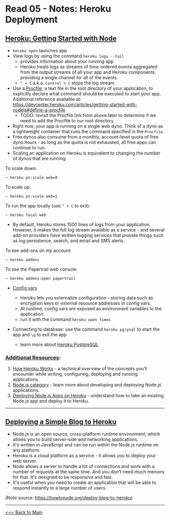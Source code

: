 # Read 05 - Notes: Heroku Deployment

## [Heroku: Getting Started with Node](https://devcenter.heroku.com/articles/getting-started-with-nodejs#introduction)
+ `heroku open` launches app
+ View logs by using the command `heroku logs --tail` 
  - provides information about your running app
  - Heroku treats logs as streams of time-ordered events aggregated from the output streams of all your app and Heroku components, providing a single channel for all of the events. 
  - `^ + C` a.k.a. `Control + C` stops the log stream.
+ Use a [Procfile](https://devcenter.heroku.com/articles/procfile), a text file in the root directory of your application, to explicitly declare what command should be executed to start your app. Additional reference available at: https://devcenter.heroku.com/articles/getting-started-with-nodejs#define-a-procfile
  - TODO: revisit the Procfile link from above later to determine if we need to add the Procfile to our root directory.
+ Right now, your app is running on a single web dyno. Think of a dyno as a lightweight container that runs the command specified in the `Procfile`.
+ Free dynos also consume from a monthly, account-level quota of free dyno hours - as long as the quota is not exhausted, all free apps can continue to run.
+ Scaling an application on Heroku is equivalent to changing the number of dynos that are running.

To scale down:
```
~ heroku ps:scale web=0
```
To scale up:
```
~ heroku ps:scale web=1
```
To run the app locally (use `^ + C` to exit):
```
~ heroku local web
```
+ By default, Heroku stores 1500 lines of logs from your application. However, it makes the full log stream available as a service - and several add-on providers have written logging services that provide things such as log persistence, search, and email and SMS alerts.

To see add-ons on my account:
```
~ heroku addons
```
To see the Papertrail web console:
```
~ heroku addons:open papertrail
```
+ [Config vars](https://devcenter.heroku.com/articles/getting-started-with-nodejs#define-config-vars)
  - Heroku lets you externalize configuration - storing data such as encryption keys or external resource addresses in config vars.
  - At runtime, config vars are exposed as environment variables to the application. 
  - run it with the command `heroku open times`

+ Connecting to database: use the command `heroku pg:psql` to start the app and `\q` to exit the app
  - learn more about [Heroku PostgreSQL](https://devcenter.heroku.com/articles/heroku-postgresql)

### [Additional Resources](https://devcenter.heroku.com/articles/getting-started-with-nodejs#next-steps):
1. [How Heroku Works](https://devcenter.heroku.com/articles/how-heroku-works) - a technical overview of the concepts you’ll encounter while writing, configuring, deploying and running applications.
2. [Node.js category](https://devcenter.heroku.com/categories/nodejs-support) - learn more about developing and deploying Node.js applications.
3. [Deploying Node.js Apps on Heroku](https://devcenter.heroku.com/articles/deploying-nodejs) - understand how to take an existing Node.js app and deploy it to Heroku.




****
## [Deploying a Simple Blog to Heroku](https://howtonode.org/deploy-blog-to-heroku)
+ Node.js is an open source, cross-platform runtime environment, which allows you to build server-side and networking applications.
+ It's written in JavaScript and can be run within the Node.js runtime on any platform. 
+ Heroku is a cloud platform as a service - it allows you to deploy your web server.
+ Node allows a server to handle a lot of connections and work with a number of requests at the same time. And you don't need much memory for that. It's designed to be responsive and fast. 
+ It's useful when you need to create an application that will be able to respond instantly to a large number of users.

(Note source: https://howtonode.org/deploy-blog-to-heroku)

***
[<<< Back to Main](https://sangmlee76.github.io/reading-notes/)
